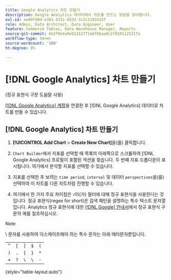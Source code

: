 ```yaml
---
title: Google Analytics 차트 만들기
description: Google Analytics 데이터에서 차트를 만드는 방법을 알아봅니다.
exl-id: ee80fd0d-e3b1-4331-853d-3c2c11931d3f
role: Admin, Data Architect, Data Engineer, User
feature: Commerce Tables, Data Warehouse Manager, Reports
source-git-commit: 6e2f9e4a9e91212771e6f6baa8c2f8101125217a
workflow-type: tm+mt
source-wordcount: '160'
ht-degree: 0%

---
```


# [!DNL Google Analytics] 차트 만들기

(정규 표현식 구문 도움말 사용)

[[!DNL Google Analytics] 계정](../../data-analyst/importing-data/integrations/google-analytics.md)을 연결한 후 [!DNL Google Analytics] 데이터로 차트를 만들 수 있습니다.

## [!DNL Google Analytics] 차트 만들기

1. **[!UICONTROL Add Chart** > **Create New Chart]**&#x200B;을(를) 클릭합니다.

1. `Chart Builder`에서 지표를 선택할 때 목록의 아래쪽으로 스크롤하여 [!DNL Google Analytics] 프로필이 포함된 섹션을 찾습니다. 두 번째 지표 드롭다운이 표시됩니다. 여기에서 분석할 지표를 선택할 수 있습니다.

1. 지표를 선택한 후 보려는 `time period`, `interval` 및 데이터 `perspectives`을(를) 선택하여 이 차트를 다른 차트처럼 진행할 수 있습니다.

1. 여기에서 한 가지 주요 차이점은 `√`이(가) 필터에 대해 정규 표현식을 사용한다는 것입니다. 정규 표현식(regex for short)은 검색 패턴을 설명하는 특수 텍스트 문자열입니다. Analytics 정규 표현식에 대한 [[!DNL Google] 안내서](https://support.google.com/analytics/answer/1034324?hl=en)에서 정규 표현식 구문의 예를 참조하십시오.

>[!NOTE]
>
>\ 문자를 사용하여 이스케이프해야 하는 특수 문자는 아래 메타문자뿐입니다.

| | | | | |
|-----|-----|-----|-----|-----|
| `^` | `[` | `]` | `$` | `(` |
| `)` | `.` | `{` | `}` | `*` |
| `+` | `?` | `\` | `\` | `-` |

{style="table-layout:auto"}
